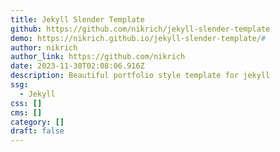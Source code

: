 ```yaml
---
title: Jekyll Slender Template
github: https://github.com/nikrich/jekyll-slender-template
demo: https://nikrich.github.io/jekyll-slender-template/#
author: nikrich
author_link: https://github.com/nikrich
date: 2023-11-30T02:08:06.916Z
description: Beautiful portfolio style template for jekyll
ssg:
  - Jekyll
css: []
cms: []
category: []
draft: false
---
```

